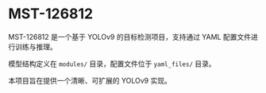 # MST-126812

MST-126812 是一个基于 YOLOv9 的目标检测项目，支持通过 YAML 配置文件进行训练与推理。

模型结构定义在 `modules/` 目录，配置文件位于 `yaml_files/` 目录。

本项目旨在提供一个清晰、可扩展的 YOLOv9 实现。
